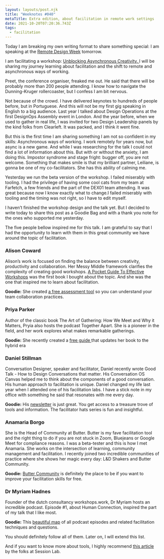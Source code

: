 ```yaml
---
layout: layouts/post.njk
title: "Weeknotes #040"
metaTitle: Extra edition, about facilitation in remote work settings
date: 2021-10-20T07:20:36.743Z
tags:
  - facilitation
---
```

Today I am breaking my own writing format to share something special: I am speaking at the [Remote Design Week](https://remotedesignweek.com) tomorrow. 

I am facilitating a workshop: [Unblocking Asynchronous Creativity. ](https://remotedesignweek.com/speakers/daniel-souza/)I will be sharing my journey learning about facilitation and the shift to remote and asynchronous ways of working. 

Preet, the conference organiser, freaked me out. He said that there will be probably more than 200 people attending. I know how to navigate the Dunning-Kruger rollercoaster, but I confess I am bit nervous.

Not because of the crowd. I have delivered keynotes to hundreds of people before, but in Portuguese. And this will not be my first gig speaking in English to a big audience. Last year I talked about Design Operations at the first DesignOps Assembly event in London. And the year before, when we used to gather in real life, I was invited for two Design Leadership panels by the kind folks from Clearleft. It was packed, and I think it went fine. 

But this is the first time I am sharing something I am not so confident in my skills: Asynchronous ways of working. I work remotely for years now, but async is a new game.  And while I was researching for the talk I could not find a lot of information about this.  But with or without the anxiety, I am doing this. Impostor syndrome and stage fright: bugger off, you are not welcome. Something that makes smile is that my brilliant partner, Leiliane, is gonna be one of my co-facilitators. She has this ability of calming me.   

Yesterday we run the beta version of the workshop. I failed miserably with tooling. I had the privilege of having some cool cats from my team at Farfetch,  a few friends and the part of the DEX01 team attending.  It was great because now I know exactly what to change.I failed miserably with tooling and the timing was not right, so I have to edit myself.  

I haven’t finished the workshop design and the talk yet. But I decided to write today to share this post as a Goodie Bag and with a thank you note for the ones who supported me yesterday. 

The five people bellow inspired me for this talk. I am grateful to say that I had the opportunity to learn with them in this great community we have around the topic of facilitation. 

### Alison Coward

Alison’s work is focused on finding the balance between creativity, productivity and collaboration. Her Messy Middle framework clarifies the complexity of creating good workshops. [A Pocket Guide To Effective Workshops](https://bracketcreative.co.uk/book-effective-workshops/) was the first book I bought about the topic. And she was the one that inspired me to learn about facilitation.  

**Goodie:** She created [a free assessment tool](https://bracketcreative.co.uk/team-assessment/) so you can understand your team collaboration practices.

### Priya Parker

Author of the classic book The Art of Gathering: How We Meet and Why it Matters, Pryia also hosts the podcast Together Apart. She is a pioneer in the field, and her work explores what makes remarkable gatherings.

**Goodie:** She recently created a [free guide ](https://www.priyaparker.com/gathering-guide)that updates her book to the hybrid era 

### Daniel Stillman

Conversation Designer, speaker and facilitator, Daniel recently wrote Good Talk - How to Design Conversations that matter. His Conversation OS Canvas helped me to think about the components of a good conversation. His human approach to facilitation is unique. Daniel changed my life last year when I attended one of his facilitation labs. I have a stick note in my office with something he said that resonates with me every day. 

**Goodie:** His [newsletter](https://www.danielstillman.com) is just great. You get access to a treasure trove of tools and information. The facilitator hats series is fun and insightful. 

### Anamaria Borgo

She is the Head of Community at Butter. Butter is my fave facilitation tool and the right thing to do if you are not stuck in Zoom, Bluejeans or Google Meet for compliance reasons. I was a beta-tester and this is how I met Anamaria. She works on the intersection of learning, community management and facilitation. I recently joined two incredible communities of practice where she shows her magic every day: L&D Shakers and Butter Community.  

**Goodie:** [Butter Community](https://community.butter.us/home) is definitely the place to be if you want to improve your facilitation skills for free. 

### Dr Myriam Hadnes

Founder of the dutch consultancy workshops.work, Dr Myriam hosts an incredible podcast. Episode #1, about Human Connection, inspired the part of my talk that I like most.

**Goodie:** This [beautiful map](https://app.mural.co/t/workshopswork1562/m/workshopswork1562/1586853789131/80b9aff6d8e4e4660d19dd7233d636a2bab9747a?sender=d9b7c7a3-67c2-49ce-b6ab-bf622f2a5110) of all podcast episodes and related facilitation techniques and questions.

You should definitely follow all of them. Later on, I will extend this list. 

And if you want to know more about tools, I highly recommend [this article](https://www.sessionlab.com/blog/online-tools-for-workshops/) by the folks at Session Lab.